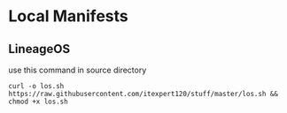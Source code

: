Local Manifests
===========
LineageOS
---------------
use this command in source directory
```
curl -o los.sh https://raw.githubusercontent.com/itexpert120/stuff/master/los.sh && chmod +x los.sh
```
